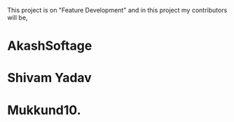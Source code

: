 This project is on "Feature Development" and in this project my contributors will be,
# AkashSoftage
# Shivam Yadav
# Mukkund10.
